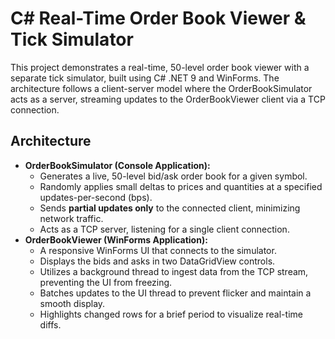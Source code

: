 # **C\# Real-Time Order Book Viewer & Tick Simulator**

This project demonstrates a real-time, 50-level order book viewer with a separate tick simulator, built using C\# .NET 9 and WinForms. The architecture follows a client-server model where the OrderBookSimulator acts as a server, streaming updates to the OrderBookViewer client via a TCP connection.

## **Architecture**

* **OrderBookSimulator (Console Application):**  
  * Generates a live, 50-level bid/ask order book for a given symbol.  
  * Randomly applies small deltas to prices and quantities at a specified updates-per-second (bps).  
  * Sends **partial updates only** to the connected client, minimizing network traffic.  
  * Acts as a TCP server, listening for a single client connection.  
* **OrderBookViewer (WinForms Application):**  
  * A responsive WinForms UI that connects to the simulator.  
  * Displays the bids and asks in two DataGridView controls.  
  * Utilizes a background thread to ingest data from the TCP stream, preventing the UI from freezing.  
  * Batches updates to the UI thread to prevent flicker and maintain a smooth display.  
  * Highlights changed rows for a brief period to visualize real-time diffs.


